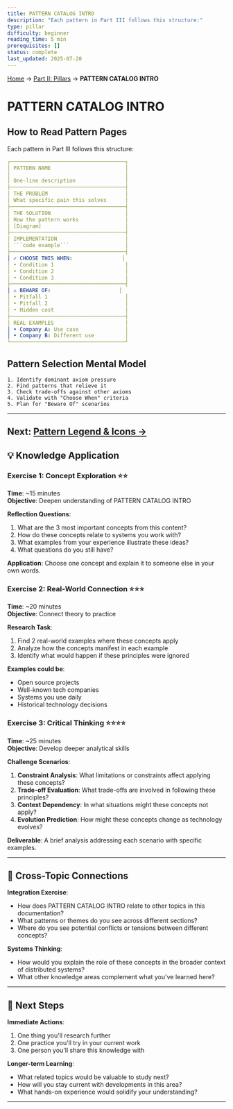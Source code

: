 ```yaml
---
title: PATTERN CATALOG INTRO
description: "Each pattern in Part III follows this structure:"
type: pillar
difficulty: beginner
reading_time: 5 min
prerequisites: []
status: complete
last_updated: 2025-07-20
---
```


<!-- Navigation -->
[Home](/) → [Part II: Pillars](/part2-pillars/) → **PATTERN CATALOG INTRO**


# PATTERN CATALOG INTRO

## How to Read Pattern Pages

Each pattern in Part III follows this structure:

```yaml
┌─────────────────────────────────────┐
│ PATTERN NAME                        │
│                                     │
│ One-line description                │
├─────────────────────────────────────┤
│ THE PROBLEM                         │
│ What specific pain this solves      │
├─────────────────────────────────────┤
│ THE SOLUTION                        │
│ How the pattern works               │
│ [Diagram]                           │
├─────────────────────────────────────┤
│ IMPLEMENTATION                      │
│ ```code example```                  │
├─────────────────────────────────────┤
│ ✓ CHOOSE THIS WHEN:                │
│ • Condition 1                       │
│ • Condition 2                       │
│ • Condition 3                       │
├─────────────────────────────────────┤
│ ⚠️ BEWARE OF:                      │
│ • Pitfall 1                         │
│ • Pitfall 2                         │
│ • Hidden cost                       │
├─────────────────────────────────────┤
│ REAL EXAMPLES                       │
│ • Company A: Use case               │
│ • Company B: Different use          │
└─────────────────────────────────────┘
```

## Pattern Selection Mental Model

```text
1. Identify dominant axiom pressure
2. Find patterns that relieve it
3. Check trade-offs against other axioms
4. Validate with "Choose When" criteria
5. Plan for "Beware Of" scenarios
```

---

**Next**: [Pattern Legend & Icons →](pattern-legend.md)
---

## 💡 Knowledge Application

### Exercise 1: Concept Exploration ⭐⭐
**Time**: ~15 minutes  
**Objective**: Deepen understanding of PATTERN CATALOG INTRO

**Reflection Questions**:
1. What are the 3 most important concepts from this content?
2. How do these concepts relate to systems you work with?
3. What examples from your experience illustrate these ideas?
4. What questions do you still have?

**Application**: Choose one concept and explain it to someone else in your own words.

### Exercise 2: Real-World Connection ⭐⭐⭐
**Time**: ~20 minutes  
**Objective**: Connect theory to practice

**Research Task**:
1. Find 2 real-world examples where these concepts apply
2. Analyze how the concepts manifest in each example
3. Identify what would happen if these principles were ignored

**Examples could be**:
- Open source projects
- Well-known tech companies
- Systems you use daily
- Historical technology decisions

### Exercise 3: Critical Thinking ⭐⭐⭐⭐
**Time**: ~25 minutes  
**Objective**: Develop deeper analytical skills

**Challenge Scenarios**:
1. **Constraint Analysis**: What limitations or constraints affect applying these concepts?
2. **Trade-off Evaluation**: What trade-offs are involved in following these principles?
3. **Context Dependency**: In what situations might these concepts not apply?
4. **Evolution Prediction**: How might these concepts change as technology evolves?

**Deliverable**: A brief analysis addressing each scenario with specific examples.

---

## 🔗 Cross-Topic Connections

**Integration Exercise**:
- How does PATTERN CATALOG INTRO relate to other topics in this documentation?
- What patterns or themes do you see across different sections?
- Where do you see potential conflicts or tensions between different concepts?

**Systems Thinking**:
- How would you explain the role of these concepts in the broader context of distributed systems?
- What other knowledge areas complement what you've learned here?

---

## 🎯 Next Steps

**Immediate Actions**:
1. One thing you'll research further
2. One practice you'll try in your current work
3. One person you'll share this knowledge with

**Longer-term Learning**:
- What related topics would be valuable to study next?
- How will you stay current with developments in this area?
- What hands-on experience would solidify your understanding?

---
